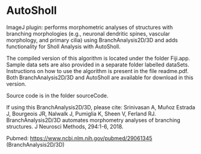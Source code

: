 # AutoSholl
ImageJ plugin: performs morphometric analyses of structures with branching morphologies (e.g., neuronal dendritic spines, vascular morphology, and primary cilia) using BranchAnalysis2D/3D and adds functionality for Sholl Analysis with AutoSholl.

The compiled version of this algorithm is located under the folder Fiji.app. Sample data sets are also provided in a separate folder labelled dataSets. Instructions on how to use the algorithm is present in the file readme.pdf. Both BranchAnalysis2D/3D and AutoSholl are available for download in this version.

Source code is in the folder sourceCode.

If using this BranchAnalysis2D/3D, please cite: Srinivasan A, Muñoz Estrada J, Bourgeois JR, Nalwalk J, Pumiglia K, Sheen V, Ferland RJ. BranchAnalysis2D/3D automates morphometry analyses of branching structures. J Neurosci Methods, 294:1-6, 2018.

Pubmed: https://www.ncbi.nlm.nih.gov/pubmed/29061345 (BranchAnalysis2D/3D)
